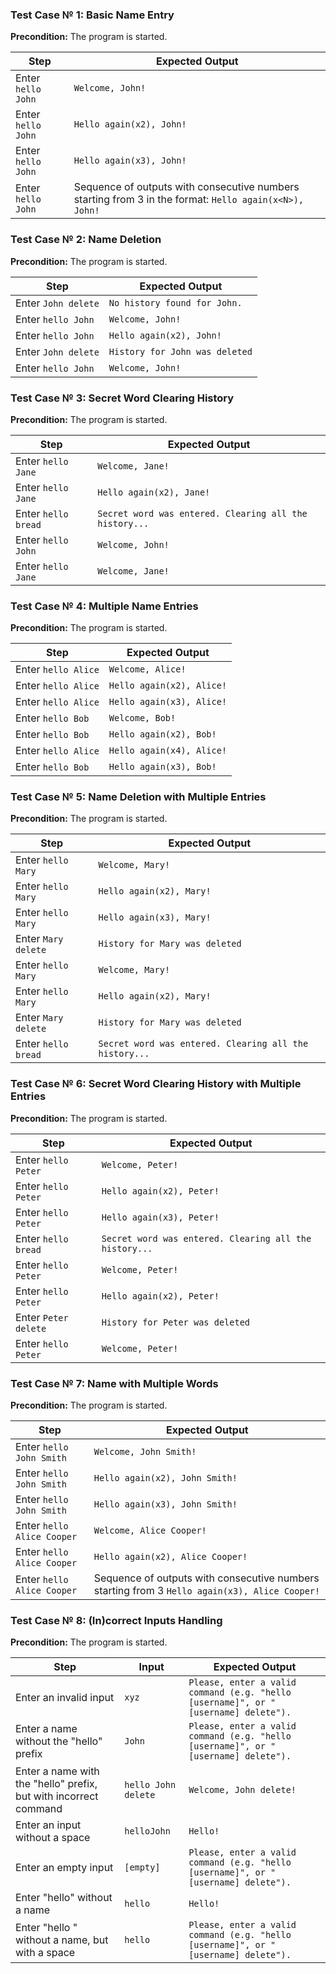 ### Test Case № 1: Basic Name Entry

**Precondition:** The program is started.

| Step | Expected Output |
| --- | --- |
| Enter `hello John` | `Welcome, John!` |
| Enter `hello John` | `Hello again(x2), John!` |
| Enter `hello John` | `Hello again(x3), John!` |
| Enter `hello John` | Sequence of outputs with consecutive numbers starting from 3 in the format: `Hello again(x<N>), John!` |

### Test Case № 2: Name Deletion

**Precondition:** The program is started.

| Step | Expected Output |
| --- | --- |
| Enter `John delete` | `No history found for John.` |
| Enter `hello John` | `Welcome, John!` |
| Enter `hello John` | `Hello again(x2), John!` |
| Enter `John delete` | `History for John was deleted` |
| Enter `hello John` | `Welcome, John!` |

### Test Case № 3: Secret Word Clearing History

**Precondition:** The program is started.

| Step | Expected Output |
| --- | --- |
| Enter `hello Jane` | `Welcome, Jane!` |
| Enter `hello Jane` | `Hello again(x2), Jane!` |
| Enter `hello bread` | `Secret word was entered. Clearing all the history...` |
| Enter `hello John` | `Welcome, John!` |
| Enter `hello Jane` | `Welcome, Jane!` |

### Test Case № 4: Multiple Name Entries

**Precondition:** The program is started.

| Step | Expected Output |
| --- | --- |
| Enter `hello Alice` | `Welcome, Alice!` |
| Enter `hello Alice` | `Hello again(x2), Alice!` |
| Enter `hello Alice` | `Hello again(x3), Alice!` |
| Enter `hello Bob` | `Welcome, Bob!` |
| Enter `hello Bob` | `Hello again(x2), Bob!` |
| Enter `hello Alice` | `Hello again(x4), Alice!` |
| Enter `hello Bob` | `Hello again(x3), Bob!` |

### Test Case № 5: Name Deletion with Multiple Entries

**Precondition:** The program is started.

| Step | Expected Output |
| --- | --- |
| Enter `hello Mary` | `Welcome, Mary!` |
| Enter `hello Mary` | `Hello again(x2), Mary!` |
| Enter `hello Mary` | `Hello again(x3), Mary!` |
| Enter `Mary delete` | `History for Mary was deleted` |
| Enter `hello Mary` | `Welcome, Mary!` |
| Enter `hello Mary` | `Hello again(x2), Mary!` |
| Enter `Mary delete` | `History for Mary was deleted` |
| Enter `hello bread` | `Secret word was entered. Clearing all the history...` |

### Test Case № 6: Secret Word Clearing History with Multiple Entries

**Precondition:** The program is started.

| Step | Expected Output |
| --- | --- |
| Enter `hello Peter` | `Welcome, Peter!` |
| Enter `hello Peter` | `Hello again(x2), Peter!` |
| Enter `hello Peter` | `Hello again(x3), Peter!` |
| Enter `hello bread` | `Secret word was entered. Clearing all the history...` |
| Enter `hello Peter` | `Welcome, Peter!` |
| Enter `hello Peter` | `Hello again(x2), Peter!` |
| Enter `Peter delete` |  `History for Peter was deleted` |
| Enter `hello Peter` | `Welcome, Peter!` |

### Test Case № 7: Name with Multiple Words

**Precondition:** The program is started.

| Step | Expected Output |
| --- | --- |
| Enter `hello John Smith` | `Welcome, John Smith!` |
| Enter `hello John Smith` | `Hello again(x2), John Smith!` |
| Enter `hello John Smith` | `Hello again(x3), John Smith!` |
| Enter `hello Alice Cooper` | `Welcome, Alice Cooper!` |
| Enter `hello Alice Cooper` | `Hello again(x2), Alice Cooper!` |
| Enter `hello Alice Cooper` | Sequence of outputs with consecutive numbers starting from 3 `Hello again(x3), Alice Cooper!` |

### Test Case № 8: (In)correct Inputs Handling

**Precondition:** The program is started.

| Step | Input | Expected Output |
| --- | --- | --- |
| Enter an invalid input | `xyz` | `Please, enter a valid command (e.g. "hello [username]", or "[username] delete").` |
| Enter a name without the "hello" prefix | `John` | `Please, enter a valid command (e.g. "hello [username]", or "[username] delete").` |
| Enter a name with the "hello" prefix, but with incorrect command | `hello John delete` | `Welcome, John delete!` |
| Enter an input without a space | `helloJohn` | `Hello!` |
| Enter an empty input | `[empty]` | `Please, enter a valid command (e.g. "hello [username]", or "[username] delete").` |
| Enter "hello" without a name | `hello` | `Hello!` |
| Enter "hello " without a name, but with a space | `hello ` | `Please, enter a valid command (e.g. "hello [username]", or "[username] delete").` |
